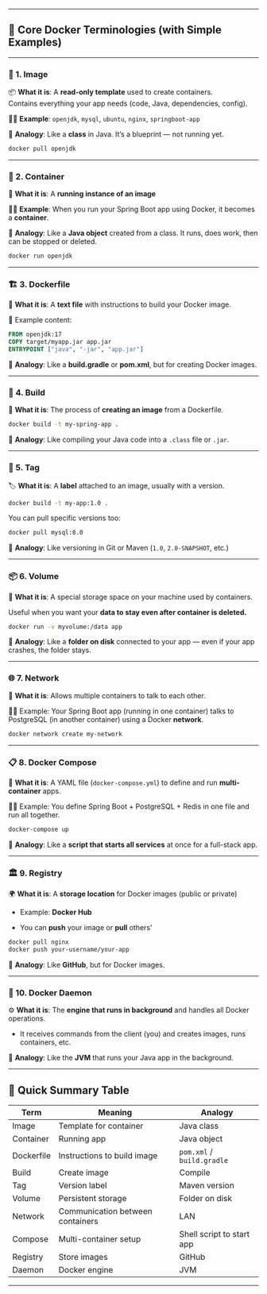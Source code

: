 
---


## 🧠 Core Docker Terminologies (with Simple Examples)

---

### 🐳 1. **Image**

📦 **What it is**: A **read-only template** used to create containers.  
Contains everything your app needs (code, Java, dependencies, config).

🧑‍💻 **Example**: `openjdk`, `mysql`, `ubuntu`, `nginx`, `springboot-app`

🧠 **Analogy**: Like a **class** in Java. It’s a blueprint — not running yet.

```bash
docker pull openjdk
```

---

### 🧱 2. **Container**

🚀 **What it is**: A **running instance of an image**

🧑‍💻 **Example**: When you run your Spring Boot app using Docker, it becomes a **container**.

🧠 **Analogy**: Like a **Java object** created from a class. It runs, does work, then can be stopped or deleted.

```bash
docker run openjdk
```

---

### 🏗️ 3. **Dockerfile**

📝 **What it is**: A **text file** with instructions to build your Docker image.

📄 Example content:

```Dockerfile
FROM openjdk:17
COPY target/myapp.jar app.jar
ENTRYPOINT ["java", "-jar", "app.jar"]
```

🧠 **Analogy**: Like a **build.gradle** or **pom.xml**, but for creating Docker images.

---

### 🔨 4. **Build**

🔧 **What it is**: The process of **creating an image** from a Dockerfile.

```bash
docker build -t my-spring-app .
```

🧠 **Analogy**: Like compiling your Java code into a `.class` file or `.jar`.

---

### 📛 5. **Tag**

🏷️ **What it is**: A **label** attached to an image, usually with a version.

```bash
docker build -t my-app:1.0 .
```

You can pull specific versions too:

```bash
docker pull mysql:8.0
```

🧠 **Analogy**: Like versioning in Git or Maven (`1.0`, `2.0-SNAPSHOT`, etc.)

---

### 📦 6. **Volume**

💾 **What it is**: A special storage space on your machine used by containers.

Useful when you want your **data to stay even after container is deleted.**

```bash
docker run -v myvolume:/data app
```

🧠 **Analogy**: Like a **folder on disk** connected to your app — even if your app crashes, the folder stays.

---

### 🌐 7. **Network**

🔌 **What it is**: Allows multiple containers to talk to each other.

🧑‍💻 Example: Your Spring Boot app (running in one container) talks to PostgreSQL (in another container) using a Docker **network**.

```bash
docker network create my-network
```

---

### 📋 8. **Docker Compose**

🧾 **What it is**: A YAML file (`docker-compose.yml`) to define and run **multi-container** apps.

🧑‍💻 Example: You define Spring Boot + PostgreSQL + Redis in one file and run all together.

```bash
docker-compose up
```

🧠 **Analogy**: Like a **script that starts all services** at once for a full-stack app.

---

### 🏛️ 9. **Registry**

🌍 **What it is**: A **storage location** for Docker images (public or private)

- Example: **Docker Hub**
    
- You can **push** your image or **pull** others’
    

```bash
docker pull nginx
docker push your-username/your-app
```

🧠 **Analogy**: Like **GitHub**, but for Docker images.

---

### 👀 10. **Docker Daemon**

⚙️ **What it is**: The **engine that runs in background** and handles all Docker operations.

- It receives commands from the client (you) and creates images, runs containers, etc.
    

🧠 **Analogy**: Like the **JVM** that runs your Java app in the background.

---

## 🧾 Quick Summary Table

|Term|Meaning|Analogy|
|---|---|---|
|Image|Template for container|Java class|
|Container|Running app|Java object|
|Dockerfile|Instructions to build image|`pom.xml` / `build.gradle`|
|Build|Create image|Compile|
|Tag|Version label|Maven version|
|Volume|Persistent storage|Folder on disk|
|Network|Communication between containers|LAN|
|Compose|Multi-container setup|Shell script to start app|
|Registry|Store images|GitHub|
|Daemon|Docker engine|JVM|

---
